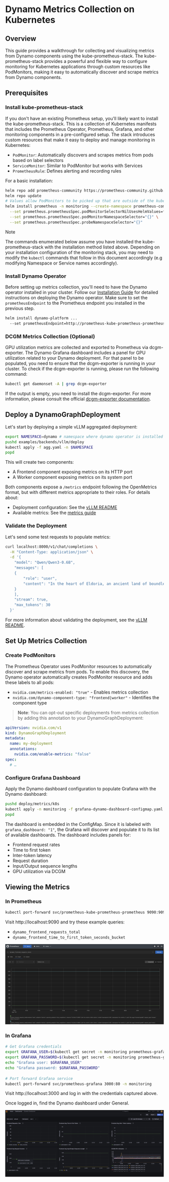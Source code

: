 # Dynamo Metrics Collection on Kubernetes

## Overview

This guide provides a walkthrough for collecting and visualizing metrics from Dynamo components using the kube-prometheus-stack. The kube-prometheus-stack provides a powerful and flexible way to configure monitoring for Kubernetes applications through custom resources like PodMonitors, making it easy to automatically discover and scrape metrics from Dynamo components.

## Prerequisites

### Install kube-prometheus-stack
If you don't have an existing Prometheus setup, you'll likely want to install the kube-prometheus-stack. This is a collection of Kubernetes manifests that includes the Prometheus Operator, Prometheus, Grafana, and other monitoring components in a pre-configured setup. The stack introduces custom resources that make it easy to deploy and manage monitoring in Kubernetes:

- `PodMonitor`: Automatically discovers and scrapes metrics from pods based on label selectors
- `ServiceMonitor`: Similar to PodMonitor but works with Services
- `PrometheusRule`: Defines alerting and recording rules

For a basic installation:
```bash
helm repo add prometheus-community https://prometheus-community.github.io/helm-charts
helm repo update
# Values allow PodMonitors to be picked up that are outside of the kube-prometheus-stack helm release
helm install prometheus -n monitoring --create-namespace prometheus-community/kube-prometheus-stack \
  --set prometheus.prometheusSpec.podMonitorSelectorNilUsesHelmValues=false \
  --set prometheus.prometheusSpec.podMonitorNamespaceSelector="{}" \
  --set prometheus.prometheusSpec.probeNamespaceSelector="{}"
```

> [!Note]
> The commands enumerated below assume you have installed the kube-prometheus-stack with the installation method listed above. Depending on your installation configuration of the monitoring stack, you may need to modify the `kubectl` commands that follow in this document accordingly (e.g modifying Namespace or Service names accordingly).

### Install Dynamo Operator
Before setting up metrics collection, you'll need to have the Dynamo operator installed in your cluster. Follow our [Installation Guide](/docs/kubernetes/installation_guide.md) for detailed instructions on deploying the Dynamo operator.
Make sure to set the `prometheusEndpoint` to the Prometheus endpoint you installed in the previous step.

```bash
helm install dynamo-platform ...
  --set prometheusEndpoint=http://prometheus-kube-prometheus-prometheus.monitoring.svc.cluster.local:9090
```


### DCGM Metrics Collection (Optional)

GPU utilization metrics are collected and exported to Prometheus via dcgm-exporter. The Dynamo Grafana dashboard includes a panel for GPU utilization related to your Dynamo deployment. For that panel to be populated, you need to ensure that the dcgm-exporter is running in your cluster. To check if the dcgm-exporter is running, please run the following command:

```bash
kubectl get daemonset -A | grep dcgm-exporter
```

If the output is empty, you need to install the dcgm-exporter. For more information, please consult the official [dcgm-exporter documentation](https://docs.nvidia.com/datacenter/cloud-native/gpu-telemetry/latest/dcgm-exporter.html).


## Deploy a DynamoGraphDeployment

Let's start by deploying a simple vLLM aggregated deployment:

```bash
export NAMESPACE=dynamo # namespace where dynamo operator is installed
pushd examples/backends/vllm/deploy
kubectl apply -f agg.yaml -n $NAMESPACE
popd
```

This will create two components:
- A Frontend component exposing metrics on its HTTP port
- A Worker component exposing metrics on its system port

Both components expose a `/metrics` endpoint following the OpenMetrics format, but with different metrics appropriate to their roles. For details about:
- Deployment configuration: See the [vLLM README](/docs/backends/vllm/README.md)
- Available metrics: See the [metrics guide](/docs/observability/metrics.md)

### Validate the Deployment

Let's send some test requests to populate metrics:

```bash
curl localhost:8000/v1/chat/completions \
  -H "Content-Type: application/json" \
  -d '{
    "model": "Qwen/Qwen3-0.6B",
    "messages": [
    {
        "role": "user",
        "content": "In the heart of Eldoria, an ancient land of boundless magic and mysterious creatures, lies the long-forgotten city of Aeloria. Once a beacon of knowledge and power, Aeloria was buried beneath the shifting sands of time, lost to the world for centuries. You are an intrepid explorer, known for your unparalleled curiosity and courage, who has stumbled upon an ancient map hinting at ests that Aeloria holds a secret so profound that it has the potential to reshape the very fabric of reality. Your journey will take you through treacherous deserts, enchanted forests, and across perilous mountain ranges. Your Task: Character Background: Develop a detailed background for your character. Describe their motivations for seeking out Aeloria, their skills and weaknesses, and any personal connections to the ancient city or its legends. Are they driven by a quest for knowledge, a search for lost familt clue is hidden."
    }
    ],
    "stream": true,
    "max_tokens": 30
  }'
```

For more information about validating the deployment, see the [vLLM README](../backends/vllm/README.md).

## Set Up Metrics Collection

### Create PodMonitors

The Prometheus Operator uses PodMonitor resources to automatically discover and scrape metrics from pods. To enable this discovery, the Dynamo operator automatically creates PodMonitor resource and adds these labels to all pods:
- `nvidia.com/metrics-enabled: "true"` - Enables metrics collection
- `nvidia.com/dynamo-component-type: "frontend|worker"` - Identifies the component type

> **Note**: You can opt-out specific deployments from metrics collection by adding this annotation to your DynamoGraphDeployment:
```yaml
apiVersion: nvidia.com/v1
kind: DynamoGraphDeployment
metadata:
  name: my-deployment
  annotations:
    nvidia.com/enable-metrics: "false"
spec:
  # …
```

### Configure Grafana Dashboard

Apply the Dynamo dashboard configuration to populate Grafana with the Dynamo dashboard:
```bash
pushd deploy/metrics/k8s
kubectl apply -n monitoring -f grafana-dynamo-dashboard-configmap.yaml
popd
```

The dashboard is embedded in the ConfigMap. Since it is labeled with `grafana_dashboard: "1"`, the Grafana will discover and populate it to its list of available dashboards. The dashboard includes panels for:
- Frontend request rates
- Time to first token
- Inter-token latency
- Request duration
- Input/Output sequence lengths
- GPU utilization via DCGM

## Viewing the Metrics

### In Prometheus
```bash
kubectl port-forward svc/prometheus-kube-prometheus-prometheus 9090:9090 -n monitoring
```

Visit http://localhost:9090 and try these example queries:
- `dynamo_frontend_requests_total`
- `dynamo_frontend_time_to_first_token_seconds_bucket`

![Prometheus UI showing Dynamo metrics](../images/prometheus-k8s.png)

### In Grafana
```bash
# Get Grafana credentials
export GRAFANA_USER=$(kubectl get secret -n monitoring prometheus-grafana -o jsonpath="{.data.admin-user}" | base64 --decode)
export GRAFANA_PASSWORD=$(kubectl get secret -n monitoring prometheus-grafana -o jsonpath="{.data.admin-password}" | base64 --decode)
echo "Grafana user: $GRAFANA_USER"
echo "Grafana password: $GRAFANA_PASSWORD"

# Port forward Grafana service
kubectl port-forward svc/prometheus-grafana 3000:80 -n monitoring
```

Visit http://localhost:3000 and log in with the credentials captured above.

Once logged in, find the Dynamo dashboard under General.

![Grafana dashboard showing Dynamo metrics](../images/grafana-k8s.png)
